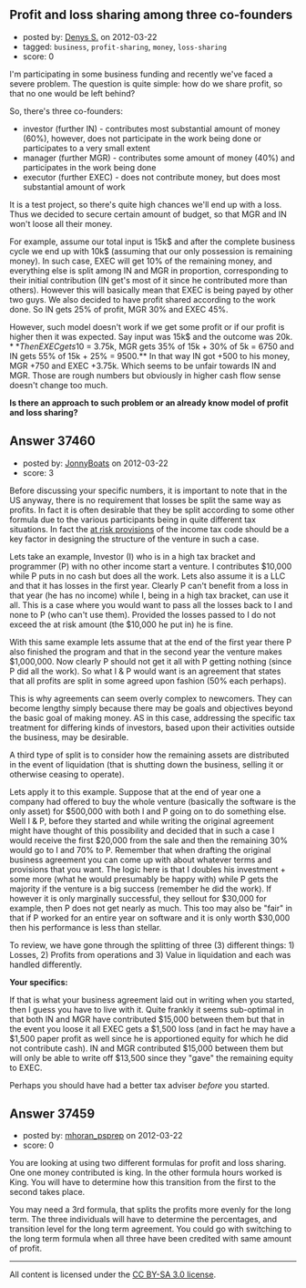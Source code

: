 ## Profit and loss sharing among three co-founders

- posted by: [Denys S.](https://stackexchange.com/users/-1/5299-denys-s) on 2012-03-22
- tagged: `business`, `profit-sharing`, `money`, `loss-sharing`
- score: 0

I'm participating in some business funding and recently we've faced a severe problem. The question is quite simple: how do we share profit, so that no one would be left behind?

So, there's three co-founders:

 - investor (further IN) - contributes most substantial amount of money (60%), however, does not participate in the work being done or participates to a very small extent
 - manager (further MGR) - contributes some amount of money (40%) and participates in the work being done
 - executor (further EXEC) - does not contribute money, but does most substantial amount of work

It is a test project, so there's quite high chances we'll end up with a loss. Thus we decided to secure certain amount of budget, so that MGR and IN won't loose all their money. 

For example, assume our total input is 15k$ and after the complete business cycle we end up with 10k$ (assuming that our only possession is remaining money). In such case, EXEC will get 10% of the remaining money, and everything else is split among IN and MGR in proportion, corresponding to their initial contribution (IN get's most of it since he contributed more than others). However this will basically mean that EXEC is being payed by other two guys. We also decided to have profit shared according to the work done. So IN gets 25% of profit, MGR 30% and EXEC 45%. 

However, such model doesn't work if we get some profit or if our profit is higher then it was expected. Say input was 15k$ and the outcome was 20k$. **Then EXEC gets 10% of 15k + 45% of 5k$ = 3.75k, MGR gets 35% of 15k + 30% of 5k = 6750 and IN gets 55% of 15k + 25% = 9500.** In that way IN got +500 to his money, MGR +750 and EXEC +3.75k. Which seems to be unfair towards IN and MGR. Those are rough numbers but obviously in higher cash flow sense doesn't change too much.

**Is there an approach to such problem or an already know model of profit and loss sharing?**









## Answer 37460

- posted by: [JonnyBoats](https://stackexchange.com/users/-1/3100-jonnyboats) on 2012-03-22
- score: 3

<p>Before discussing your specific numbers, it is important to note that in the US anyway, there is no requirement that losses be split the same way as profits. In fact it is often desirable that they be split according to some other formula due to the various participants being in quite different tax situations. In fact the <a href="http://www.accountingweb.com/topic/ea-corner/basis-no-deduction-look-partnership-risk-rules" rel="nofollow">at risk provisions</a> of the income tax code should be a key factor in designing the structure of the venture in such a case.</p>

<p>Lets take an example, Investor (I) who is in a high tax bracket and programmer (P) with no other income start a venture. I contributes $10,000 while P puts in no cash but does all the work. Lets also assume it is a LLC and that it has losses in the first year. Clearly P can't benefit from a loss in that year (he has no income) while I, being in a high tax bracket, can use it all. This is a case where you would want to pass all the losses back to I and none to P (who can't use them). Provided the losses passed to I do not exceed the at risk amount (the $10,000 he put in) he is fine.</p>

<p>With this same example lets assume that at the end of the first year there P also finished the program and that in the second year the venture makes $1,000,000. Now clearly P should not get it all with P getting nothing (since P did all the work). So what I &amp; P would want is an agreement that states that all profits are split in some agreed upon fashion (50% each perhaps).</p>

<p>This is why agreements can seem overly complex to newcomers. They can become lengthy simply because there may be goals and objectives beyond the basic goal of making money. AS in this case, addressing the specific tax treatment for differing kinds of investors, based upon their activities outside the business, may be desirable.</p>

<p>A third type of split is to consider how the remaining assets are distributed in the event of liquidation (that is shutting down the business, selling it or otherwise ceasing to operate).</p>

<p>Lets apply it to this example. Suppose that at the end of year one a company had offered to buy the whole venture (basically the software is the only asset) for $500,000 with both I and P going on to do something else. Well I &amp; P, before they started and while writing the original agreement might have thought of this possibility and decided that in such a case I would receive the first $20,000 from the sale and then the remaining 30% would go to I and 70% to P. Remember that when drafting the original business agreement you can come up with about whatever terms and provisions that you want. The logic here is that I doubles his investment + some more (what he would presumably be happy with) while P gets the majority if the venture is a big success (remember he did the work). If however it is only marginally successful, they sellout for $30,000 for example, then P does not get nearly as much. This too may also be "fair" in that if P worked for an entire year on software and it is only worth $30,000 then his performance is less than stellar.</p>

<p>To review, we have gone through the splitting of three (3) different things:
1) Losses, 2) Profits from operations and 3) Value in liquidation and each was handled differently.</p>

<p><strong>Your specifics:</strong></p>

<p>If that is what your business agreement laid out in writing when you started, then I guess you have to live with it. Quite frankly it seems sub-optimal in that both IN and MGR have contributed $15,000 between them but that in the event you loose it all EXEC gets a $1,500 loss (and in fact he may have a $1,500 paper profit as well since he is apportioned equity for which he did not contribute cash). IN and MGR contributed $15,000 between them but will only be able to write off $13,500 since they "gave" the remaining equity to EXEC.</p>

<p>Perhaps you should have had a better tax adviser <em>before</em> you started. </p>



## Answer 37459

- posted by: [mhoran_psprep](https://stackexchange.com/users/-1/15626-mhoran-psprep) on 2012-03-22
- score: 0

You are looking at using two different formulas for profit and loss sharing. One one money contributed is king. In the other formula hours worked is King. You will have to determine how this transition from the first to the second takes place. 

You may need a 3rd formula, that splits the profits more evenly for the long term. The three individuals will have to determine the percentages, and transition level for the long term agreement. You could go with switching to the long term formula when all three have been credited with same amount of profit.



---

All content is licensed under the [CC BY-SA 3.0 license](https://creativecommons.org/licenses/by-sa/3.0/).
